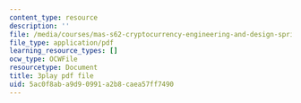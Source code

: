 ```yaml
---
content_type: resource
description: ''
file: /media/courses/mas-s62-cryptocurrency-engineering-and-design-spring-2018/5ac0f8aba9d90991a2b8caea57ff7490_VT2o4KCEbes.pdf
file_type: application/pdf
learning_resource_types: []
ocw_type: OCWFile
resourcetype: Document
title: 3play pdf file
uid: 5ac0f8ab-a9d9-0991-a2b8-caea57ff7490
---
```

